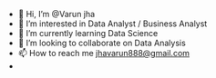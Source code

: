 - 👋 Hi, I’m @Varun jha
- 👀 I’m interested in Data Analyst / Business Analyst
- 🌱 I’m currently learning Data Science
- 💞️ I’m looking to collaborate on Data Analysis
- 📫 How to reach me jhavarun888@gmail.com
- 

<!---
Varunjha123/Varunjha123 is a ✨ special ✨ repository because its `README.md` (this file) appears on your GitHub profile.
You can click the Preview link to take a look at your changes.
--->
